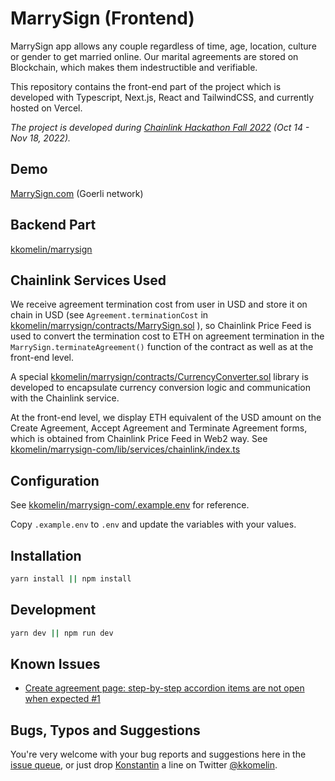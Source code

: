 # MarrySign (Frontend)
MarrySign app allows any couple regardless of time, age, location, culture or gender to get married online. Our marital agreements are stored on Blockchain, which makes them indestructible and verifiable.

This repository contains the front-end part of the project which is developed with Typescript, Next.js, React and TailwindCSS, and currently hosted on Vercel.

_The project is developed during [Chainlink Hackathon Fall 2022](https://hack.chain.link/?utm_source=marrysign) (Oct 14 - Nov 18, 2022)._

## Demo

[MarrySign.com](https://marrysign.com/) (Goerli network)

## Backend Part

[kkomelin/marrysign](https://github.com/kkomelin/marrysign)

## Chainlink Services Used

We receive agreement termination cost from user in USD and store it on chain in USD (see `Agreement.terminationCost` in [kkomelin/marrysign/contracts/MarrySign.sol](https://github.com/kkomelin/marrysign/blob/main/contracts/MarrySign.sol) ), so Chainlink Price Feed is used to convert the termination cost to ETH on agreement termination in the `MarrySign.terminateAgreement()` function of the contract as well as at the front-end level.

A special [kkomelin/marrysign/contracts/CurrencyConverter.sol](https://github.com/kkomelin/marrysign/blob/main/contracts/CurrencyConverter.sol) library is developed to encapsulate currency conversion logic and communication with the Chainlink service.

At the front-end level, we display ETH equivalent of the USD amount on the Create Agreement, Accept Agreement and Terminate Agreement forms, which is obtained from Chainlink Price Feed in Web2 way. See [kkomelin/marrysign-com/lib/services/chainlink/index.ts](https://github.com/kkomelin/marrysign-com/blob/main/lib/services/chainlink/index.ts)

## Configuration

See [kkomelin/marrysign-com/.example.env](https://github.com/kkomelin/marrysign-com/blob/main/.example.env) for reference.

Copy `.example.env` to `.env` and update the variables with your values.

## Installation

```bash
yarn install || npm install
```

## Development

```bash
yarn dev || npm run dev
```

## Known Issues

- [Create agreement page: step-by-step accordion items are not open when expected #1](https://github.com/kkomelin/marrysign-com/issues/1)

## Bugs, Typos and Suggestions

You're very welcome with your bug reports and suggestions here in the [issue queue](https://github.com/kkomelin/marrysign-com/issues/new), or just drop [Konstantin](https://github.com/kkomelin) a line on Twitter [@kkomelin](https://twitter.com/kkomelin).

